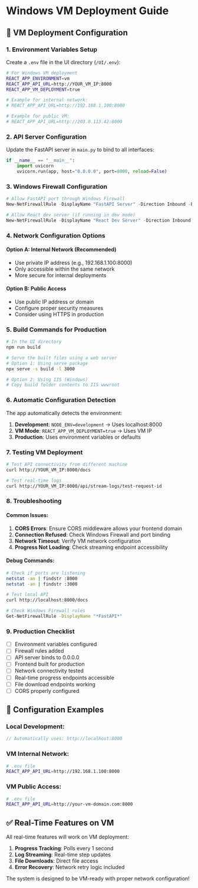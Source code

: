 # Windows VM Deployment Guide

## 🚀 **VM Deployment Configuration**

### **1. Environment Variables Setup**

Create a `.env` file in the UI directory (`/UI/.env`):

```bash
# For Windows VM deployment
REACT_APP_ENVIRONMENT=vm
REACT_APP_API_URL=http://YOUR_VM_IP:8000
REACT_APP_VM_DEPLOYMENT=true

# Example for internal network:
# REACT_APP_API_URL=http://192.168.1.100:8000

# Example for public VM:
# REACT_APP_API_URL=http://203.0.113.42:8000
```

### **2. API Server Configuration**

Update the FastAPI server in `main.py` to bind to all interfaces:

```python
if __name__ == "__main__":
    import uvicorn
    uvicorn.run(app, host="0.0.0.0", port=8000, reload=False)
```

### **3. Windows Firewall Configuration**

```powershell
# Allow FastAPI port through Windows Firewall
New-NetFirewallRule -DisplayName "FastAPI Server" -Direction Inbound -Protocol TCP -LocalPort 8000 -Action Allow

# Allow React dev server (if running in dev mode)
New-NetFirewallRule -DisplayName "React Dev Server" -Direction Inbound -Protocol TCP -LocalPort 3000 -Action Allow
```

### **4. Network Configuration Options**

#### **Option A: Internal Network (Recommended)**
- Use private IP address (e.g., 192.168.1.100:8000)
- Only accessible within the same network
- More secure for internal deployments

#### **Option B: Public Access**
- Use public IP address or domain
- Configure proper security measures
- Consider using HTTPS in production

### **5. Build Commands for Production**

```bash
# In the UI directory
npm run build

# Serve the built files using a web server
# Option 1: Using serve package
npx serve -s build -l 3000

# Option 2: Using IIS (Windows)
# Copy build folder contents to IIS wwwroot
```

### **6. Automatic Configuration Detection**

The app automatically detects the environment:

1. **Development**: `NODE_ENV=development` → Uses localhost:8000
2. **VM Mode**: `REACT_APP_VM_DEPLOYMENT=true` → Uses VM IP
3. **Production**: Uses environment variables or defaults

### **7. Testing VM Deployment**

```bash
# Test API connectivity from different machine
curl http://YOUR_VM_IP:8000/docs

# Test real-time logs
curl http://YOUR_VM_IP:8000/api/stream-logs/test-request-id
```

### **8. Troubleshooting**

#### **Common Issues:**

1. **CORS Errors**: Ensure CORS middleware allows your frontend domain
2. **Connection Refused**: Check Windows Firewall and port binding
3. **Network Timeout**: Verify VM network configuration
4. **Progress Not Loading**: Check streaming endpoint accessibility

#### **Debug Commands:**

```bash
# Check if ports are listening
netstat -an | findstr :8000
netstat -an | findstr :3000

# Test local API
curl http://localhost:8000/docs

# Check Windows Firewall rules
Get-NetFirewallRule -DisplayName "*FastAPI*"
```

### **9. Production Checklist**

- [ ] Environment variables configured
- [ ] Firewall rules added
- [ ] API server binds to 0.0.0.0
- [ ] Frontend built for production
- [ ] Network connectivity tested
- [ ] Real-time progress endpoints accessible
- [ ] File download endpoints working
- [ ] CORS properly configured

## 🔧 **Configuration Examples**

### **Local Development:**
```javascript
// Automatically uses: http://localhost:8000
```

### **VM Internal Network:**
```bash
# .env file
REACT_APP_API_URL=http://192.168.1.100:8000
```

### **VM Public Access:**
```bash
# .env file  
REACT_APP_API_URL=http://your-vm-domain.com:8000
```

## ✅ **Real-Time Features on VM**

All real-time features will work on VM deployment:

1. **Progress Tracking**: Polls every 1 second
2. **Log Streaming**: Real-time step updates
3. **File Downloads**: Direct file access
4. **Error Recovery**: Network retry logic included

The system is designed to be VM-ready with proper network configuration!

